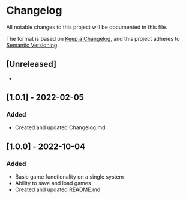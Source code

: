 # Changelog
All notable changes to this project will be documented in this file.

The format is based on [Keep a Changelog](https://keepachangelog.com/en/1.0.0/),
and this project adheres to [Semantic Versioning](https://semver.org/spec/v2.0.0.html).

## [Unreleased]
-

## [1.0.1] - 2022-02-05
### Added
-  Created and updated Changelog.md

## [1.0.0] - 2022-10-04
### Added
- Basic game functionality on a single system
- Ability to save and load games
- Created and updated README.md

